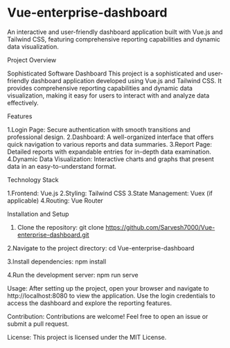 # Vue-enterprise-dashboard
An interactive and user-friendly dashboard application built with Vue.js and Tailwind CSS, featuring comprehensive reporting capabilities and dynamic data visualization.

Project Overview

Sophisticated Software Dashboard
This project is a sophisticated and user-friendly dashboard application developed using Vue.js and Tailwind CSS. It provides comprehensive reporting capabilities and dynamic data visualization, making it easy for users to interact with and analyze data effectively.

Features

1.Login Page: Secure authentication with smooth transitions and professional design.
2.Dashboard: A well-organized interface that offers quick navigation to various reports and data summaries.
3.Report Page: Detailed reports with expandable entries for in-depth data examination.
4.Dynamic Data Visualization: Interactive charts and graphs that present data in an easy-to-understand format.

Technology Stack

1.Frontend: Vue.js
2.Styling: Tailwind CSS
3.State Management: Vuex (if applicable)
4.Routing: Vue Router

Installation and Setup

1. Clone the repository:
git clone https://github.com/Sarvesh7000/Vue-enterprise-dashboard.git

2.Navigate to the project directory:
cd Vue-enterprise-dashboard

3.Install dependencies:
npm install

4.Run the development server:
npm run serve

Usage:
After setting up the project, open your browser and navigate to http://localhost:8080 to view the application. Use the login credentials to access the dashboard and explore the reporting features.

Contribution:
Contributions are welcome! Feel free to open an issue or submit a pull request.

License:
This project is licensed under the MIT License.


